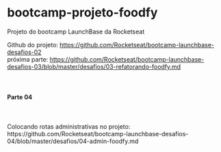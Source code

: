 # bootcamp-projeto-foodfy
Projeto do bootcamp LaunchBase da Rocketseat

Github do projeto: https://github.com/Rocketseat/bootcamp-launchbase-desafios-02 <br>
próxima parte: https://github.com/Rocketseat/bootcamp-launchbase-desafios-03/blob/master/desafios/03-refatorando-foodfy.md <br><br><br>
<h4> Parte 04 </h4><br><br>
  Colocando rotas administrativas no projeto:<br>
  https://github.com/Rocketseat/bootcamp-launchbase-desafios-04/blob/master/desafios/04-admin-foodfy.md
  
